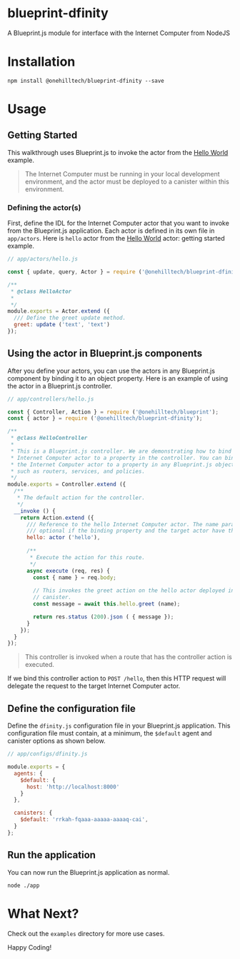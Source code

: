 blueprint-dfinity
================================

A Blueprint.js module for interface with the Internet Computer from NodeJS


Installation
=============

    npm install @onehilltech/blueprint-dfinity --save


Usage
========

Getting Started
-------------------

This walkthrough uses Blueprint.js to invoke the actor from the
[Hello World](https://internetcomputer.org/docs/current/developer-docs/quickstart/hello10mins/) 
example. 

> The Internet Computer must be running in your local development environment, and the 
> actor must be deployed to a canister within this environment.

### Defining the actor(s)

First, define the IDL for the Internet Computer actor that you want to invoke from
the Blueprint.js application. Each actor is defined in its own file in `app/actors`.
Here is `hello` actor from the [Hello World](https://internetcomputer.org/docs/current/developer-docs/quickstart/hello10mins/) actor:
getting started example.

```javascript
// app/actors/hello.js

const { update, query, Actor } = require ('@onehilltech/blueprint-dfinity');

/**
 * @class HelloActor
 * 
 */
module.exports = Actor.extend ({
  /// Define the greet update method.
  greet: update ('text', 'text')
});

```

## Using the actor in Blueprint.js components

After you define your actors, you can use the actors in any Blueprint.js component
by binding it to an object property. Here is an example of using the actor in 
a Blueprint.js controller.

```javascript
// app/controllers/hello.js

const { Controller, Action } = require ('@onehilltech/blueprint');
const { actor } = require ('@onehilltech/blueprint-dfinity');

/**
 * @class HelloController
 * 
 * This is a Blueprint.js controller. We are demonstrating how to bind a
 * Internet Computer actor to a property in the controller. You can bind
 * the Internet Computer actor to a property in any Blueprint.js object,
 * such as routers, services, and policies. 
 */
module.exports = Controller.extend ({
  /**
   * The default action for the controller.
   */
  __invoke () {
    return Action.extend ({
      /// Reference to the hello Internet Computer actor. The name parameter is 
      /// optional if the binding property and the target actor have the same name.
      hello: actor ('hello'),
      
      /**
       * Execute the action for this route.
       */
      async execute (req, res) {
        const { name } = req.body;
        
        // This invokes the greet action on the hello actor deployed in the default
        // canister.
        const message = await this.hello.greet (name);

        return res.status (200).json ( { message });
      }
    });
  }
});
```

> This controller is invoked when a route that has the controller action is executed.

If we bind this controller action to `POST /hello`, then this HTTP request will delegate
the request to the target Internet Computer actor.

## Define the configuration file

Define the `dfinity.js` configuration file in your Blueprint.js application. This
configuration file must contain, at a minimum, the `$default` agent and canister 
options as shown below.

```javascript
// app/configs/dfinity.js

module.exports = {
  agents: {
    $default: {
      host: 'http://localhost:8000'
    }
  },

  canisters: {
    $default: 'rrkah-fqaaa-aaaaa-aaaaq-cai',
  }
};
```

## Run the application

You can now run the Blueprint.js application as normal.

    node ./app


What Next?
======================

Check out the `examples` directory for more use cases.

Happy Coding!
